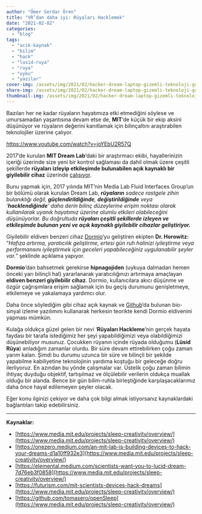 ```yaml
---
author: "Ömer Serdar Ören"
title: "VR’dan daha iyi: Rüyaları Hacklemek"
date: "2021-02-02"
categories: 
  - "blog"
tags: 
  - "acik-kaynak"
  - "bilim"
  - "hack"
  - "lusid-ruya"
  - "ruya"
  - "uyku"
  - "yazilar"
cover-img: /assets/img/2021/02/hacker-dream-laptop-gizemli-teknoloji-guvenlik-ruya-sanal-gercek.jpeg
share-img: /assets/img/2021/02/hacker-dream-laptop-gizemli-teknoloji-guvenlik-ruya-sanal-gercek.jpeg
thumbnail-img: /assets/img/2021/02/hacker-dream-laptop-gizemli-teknoloji-guvenlik-ruya-sanal-gercek.jpeg
---
```


Bazıları her ne kadar rüyaların hayatımıza etki etmediğini söylese ve umursamadan yaşantısına devam etse de, **MIT**‘de küçük bir ekip aksini düşünüyor ve rüyaların değerini kanıtlamak için bilinçaltını araştırabilen teknolojiler üzerine çalıyor.

<https://www.youtube.com/watch?v=joYEbU2R57Q>

2017’de kurulan **MIT Dream Lab**‘daki bir araştırmacı ekibi, hayallerinizin içeriği üzerinde size yeni bir kontrol sağlaması da dahil olmak üzere çeşitli şekillerde **rüyaları izleyip etkileşimde bulunabilen açık kaynaklı bir giyilebilir cihaz** üzerinde [çalışıyor](https://onezero.medium.com/an-mit-lab-is-building-devices-to-hack-your-dreams-d1a10ff932e3).

Bunu yapmak için, 2017 yılında MIT’nin Media Lab Fluid Interfaces Group’un bir bölümü olarak kurulan Dream Lab, _**rüyaların** sadece rastgele zihin bulanıklığı değil, **güçlendirildiğinde**, **değiştirildiğinde** veya ‘**hacklendiğinde**‘ daha derin bilinç düzeylerine erişim noktası olarak kullanılarak uyanık hayatımız üzerine olumlu etkileri olabileceğini düşünüyorlar. Bu doğrultuda **rüyaları çeşitli şekillerde izleyen ve etkileşimde bulunan yeni ve açık kaynaklı giyilebilir cihazlar geliştiriyor.**_

Giyilebilir eldiven benzeri cihaz [Dormio](https://www.media.mit.edu/projects/sleep-creativity/overview/)‘yu geliştiren ekipten **Dr. Horowitz:** “_Hafıza artırma, yaratıcılık geliştirme, ertesi gün ruh halinizi iyileştirme veya performansını iyileştirmek için geceleri yapabileceğiniz uygulanabilir şeyler var._” şeklinde açıklama yapıyor.

**Dormio**‘dan bahsetmek gerekirse **hipnagojiden** (uykuya dalmadan hemen önceki yarı bilinçli hal) yararlanarak yaratıcılığınızı artırmaya amaçlayan **eldiven benzeri giyilebilir cihaz**. Dormio, kullanıcılara akıcı düşünme ve özgür çağrışımlara erişim sağlamak için bu geçiş durumunu genişletmeye, etkilemeye ve yakalamaya yardımcı olur.

Daha önce söylediğim gibi cihaz açık kaynak ve [Github](https://github.com/tomasero/openSleep)‘da bulunan bio-sinyal izleme yazılımını kullanarak herkesin teorikte kendi Dormio eldivenini yapması mümkün.

Kulağa oldukça güzel gelen bir nevi ‘**Rüyaları Hackleme**’nin gerçek hayata faydası bir tarafa istediğimiz her şeyi yapabildiğimizi veya olabildiğimizi düşünebiliyor musunuz. Çocukken rüyanın içinde rüyada olduğumu (**Lüsid Rüya**) anladığım zamanlar olurdu. Bir süre devam ettirebilirken çoğu zaman yarım kalan. Şimdi bu durumu uzunca bir süre ve bilinçli bir şekilde yapabilme kabiliyetine teknolojinin yardıma koştuğu bir geleceğe doğru ilerliyoruz. En azından bu yönde çalışmalar var. Üstelik çoğu zaman bilimin ihtiyaç duyduğu objektif, tartışılmaz ve ölçülebilir verilerin oldukça muallak olduğu bir alanda. Bence bir gün bilim-ruhla birleştiğinde karşılaşacaklarımız daha önce hayal edilemeyen şeyler olacak.

Eğer konu ilginizi çekiyor ve daha çok bilgi almak istiyorsanız kaynaklardaki bağlantıları takip edebilirsiniz.

***

**Kaynaklar:**

- [https://www.media.mit.edu/projects/sleep-creativity/overview/](https://www.media.mit.edu/projects/sleep-creativity/overview/)
- [https://onezero.medium.com/an-mit-lab-is-building-devices-to-hack-your-dreams-d1a10ff932e3](https://www.media.mit.edu/projects/sleep-creativity/overview/)
- [https://elemental.medium.com/scientists-want-you-to-lucid-dream-7d76eb3f0858](https://www.media.mit.edu/projects/sleep-creativity/overview/)
- [https://futurism.com/mit-scientists-devices-hack-dreams](https://www.media.mit.edu/projects/sleep-creativity/overview/)
- [https://github.com/tomasero/openSleep](https://www.media.mit.edu/projects/sleep-creativity/overview/)
